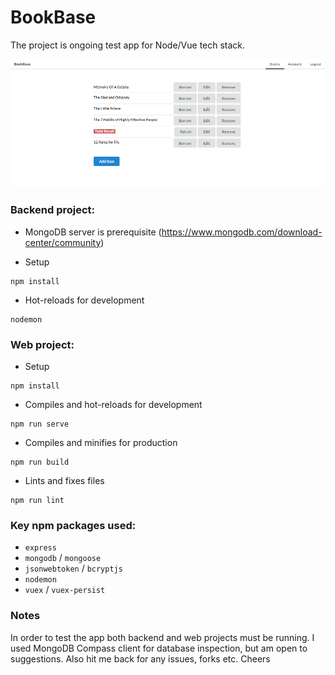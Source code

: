 # BookBase

The project is ongoing test app for Node/Vue tech stack.

![BookBase dashboard](web/screenshots/mainpage2.PNG)

### Backend project:
- MongoDB server is prerequisite (https://www.mongodb.com/download-center/community)

- Setup
```
npm install
```

- Hot-reloads for development
```
nodemon
```

### Web project:

- Setup
```
npm install
```

- Compiles and hot-reloads for development
```
npm run serve
```

- Compiles and minifies for production
```
npm run build
```

- Lints and fixes files
```
npm run lint
```

### Key npm packages used:

- `express`
- `mongodb` / `mongoose`
- `jsonwebtoken` / `bcryptjs`
- `nodemon`
- `vuex` / `vuex-persist`

### Notes
In order to test the app both backend and web projects must be running. I used MongoDB Compass client for database inspection, but am open to suggestions. Also hit me back for any issues, forks etc. Cheers